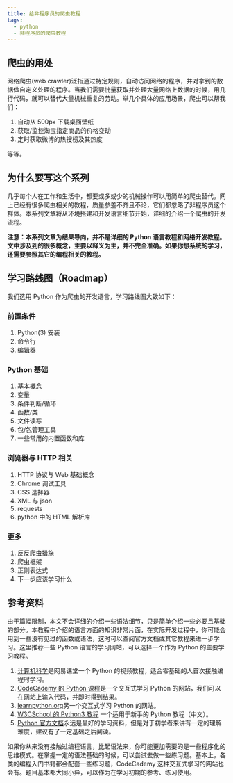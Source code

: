 ```yaml
---
title: 给非程序员的爬虫教程
tags:
  - python
  - 非程序员的爬虫教程
---
```

## 爬虫的用处
网络爬虫(web crawler)泛指通过特定规则，自动访问网络的程序，并对拿到的数据做自定义处理的程序。当我们需要批量获取并处理大量网络上数据的时候，用几行代码，就可以替代大量机械重复的劳动。举几个具体的应用场景，爬虫可以帮我们：

1. 自动从 500px 下载桌面壁纸
2. 获取/监控淘宝指定商品的价格变动
3. 定时获取微博的热搜榜及其热度

等等。

## 为什么要写这个系列
几乎每个人在工作和生活中，都要或多或少的机械操作可以用简单的爬虫替代。网上已经有很多爬虫相关的教程，质量参差不齐且不论，它们都忽略了非程序员这个群体。本系列文章将从环境搭建和开发语言细节开始，详细的介绍一个爬虫的开发流程。

**注意：本系列文章为结果导向，并不是详细的 Python 语言教程和网络开发教程。文中涉及到的很多概念，主要以释义为主，并不完全准确。如果你想系统的学习，还需要参照其它的编程相关的教程。**

## 学习路线图（Roadmap）
我们选用 Python 作为爬虫的开发语言，学习路线图大致如下：

### 前置条件
1. Python(3) 安装
2. 命令行
3. 编辑器

### Python 基础
1. 基本概念
2. 变量
3. 条件判断/循环
4. 函数/类
5. 文件读写
6. 包/包管理工具
7. 一些常用的内置函数和库

### 浏览器与 HTTP 相关
1. HTTP 协议与 Web 基础概念
2. Chrome 调试工具
3. CSS 选择器
4. XML 与 json
5. requests
6. python 中的 HTML 解析库

### 更多
1. 反反爬虫措施
2. 爬虫框架
3. 正则表达式
4. 下一步应该学习什么

## 参考资料
由于篇幅限制，本文不会详细的介绍一些语法细节，只是简单介绍一些必要且基础的部分。本教程中介绍的语言方面的知识非常片面，在实际开发过程中，你可能会用到一些没有见过的函数或语法，这时可以查阅官方文档或其它教程来进一步学习。这里推荐一些 Python 语言的学习网站，可以选择一个作为 Python 的主要学习教程。
1. [计算机科学](http://open.163.com/special/Khan/computer.html)是网易课堂一个 Python 的视频教程，适合零基础的人首次接触编程时学习。
2. [CodeCademy 的 Python 课程](https://www.codecademy.com/zh/learn/learn-python)是一个交互式学习 Python 的网站，我们可以在网站上输入代码，并即时得到结果。
3. [learnpython.org](http://www.learnpython.org/)另一个交互式学习 Python 的网站。
4. [W3CSchool 的 Python3 教程](https://www.w3cschool.cn/python3/) 一个适用于新手的 Python 教程（中文）。
5. [Python 官方文档](https://docs.python.org/3/)永远是最好的学习资料，但是对于初学者来讲有一定的理解难度，建议有了一定基础之后阅读。

如果你从来没有接触过编程语言，比起语法来，你可能更加需要的是一些程序化的思维模式。在掌握一定的语法基础的时候，可以尝试去做一些练习题。基本上，各类的编程入门书籍都会配套一些练习题，CodeCademy 这种交互式学习的网站也会有。题目基本都大同小异，可以作为在学习初期的参考、练习使用。
